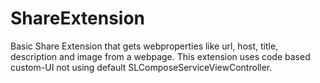# ShareExtension

Basic Share Extension that gets webproperties like url, host, title, description and image from a webpage.
This extension uses code based custom-UI not using default SLComposeServiceViewController. 
